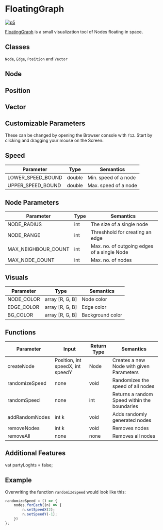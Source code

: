 # FloatingGraph

[![p5](https://p5js.org/assets/img/p5js.svg)](https://p5js.org/)

[FloatingGraph](https://erencan-02.github.io/FloatingGraph/) is a small visualization tool of Nodes floating in space.


## Classes 

`Node`, `Edge`, `Position` and `Vector`

## Node

## Position

## Vector


## Customizable Parameters

These can be changed by opening the Browser console with `f12`. Start by clicking and dragging your mouse on the Screen.


## Speed

| Parameter | Type | Semantics |
| --- | --- | --- | 
|LOWER_SPEED_BOUND | double | Min. speed of a node|
|UPPER_SPEED_BOUND | double | Max. speed of a node|


## Node Parameters

| Parameter | Type | Semantics |
| --- | --- | --- | 
|NODE_RADIUS | int | The size of a single node|
|NODE_RANGE  | int | Threshhold for creating an edge|
|MAX_NEIGHBOUR_COUNT  | int | Max. no. of outgoing edges of a single Node|
|MAX_NODE_COUNT | int | Max. no. of nodes |


## Visuals

| Parameter | Type | Semantics |
| --- | --- | --- | 
|NODE_COLOR | array [R, G, B] | Node color|
|EDGE_COLOR | array [R, G, B] | Edge color|
|BG_COLOR| 	  array [R, G, B] | Background color|


## Functions

| Parameter | Input | Return Type | Semantics |
| --- | --- | --- | --- |
|createNode | Position, int speedX, int speedY | Node | Creates a new Node with given Parameters |
|randomizeSpeed | none | void | Randomizes the speed of all nodes |
|randomSpeed | none | int | Returns a random Speed within the boundaries |
|addRandomNodes | int k | void | Adds randomly generated nodes |
|removeNodes | int k | void | Removes nodes |
|removeAll | none | none | Removes all nodes |


## Additional Features
vat partyLoghts = false;


## Example
Overwriting the function `randomizeSpeed` would look like this:

```js
randomizeSpeed = () => {
	nodes.forEach((n) => {
		n.setSpeedX(2);
		n.setSpeedY(-1);
	})
};
```
